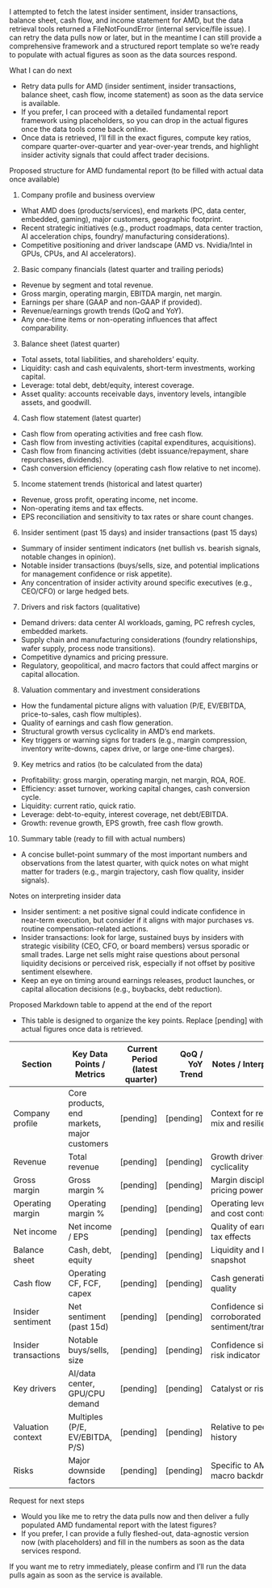 I attempted to fetch the latest insider sentiment, insider transactions, balance sheet, cash flow, and income statement for AMD, but the data retrieval tools returned a FileNotFoundError (internal service/file issue). I can retry the data pulls now or later, but in the meantime I can still provide a comprehensive framework and a structured report template so we’re ready to populate with actual figures as soon as the data sources respond.

What I can do next
- Retry data pulls for AMD (insider sentiment, insider transactions, balance sheet, cash flow, income statement) as soon as the data service is available.
- If you prefer, I can proceed with a detailed fundamental report framework using placeholders, so you can drop in the actual figures once the data tools come back online.
- Once data is retrieved, I’ll fill in the exact figures, compute key ratios, compare quarter-over-quarter and year-over-year trends, and highlight insider activity signals that could affect trader decisions.

Proposed structure for AMD fundamental report (to be filled with actual data once available)
1) Company profile and business overview
- What AMD does (products/services), end markets (PC, data center, embedded, gaming), major customers, geographic footprint.
- Recent strategic initiatives (e.g., product roadmaps, data center traction, AI acceleration chips, foundry/ manufacturing considerations).
- Competitive positioning and driver landscape (AMD vs. Nvidia/Intel in GPUs, CPUs, and AI accelerators).

2) Basic company financials (latest quarter and trailing periods)
- Revenue by segment and total revenue.
- Gross margin, operating margin, EBITDA margin, net margin.
- Earnings per share (GAAP and non-GAAP if provided).
- Revenue/earnings growth trends (QoQ and YoY).
- Any one-time items or non-operating influences that affect comparability.

3) Balance sheet (latest quarter)
- Total assets, total liabilities, and shareholders’ equity.
- Liquidity: cash and cash equivalents, short-term investments, working capital.
- Leverage: total debt, debt/equity, interest coverage.
- Asset quality: accounts receivable days, inventory levels, intangible assets, and goodwill.

4) Cash flow statement (latest quarter)
- Cash flow from operating activities and free cash flow.
- Cash flow from investing activities (capital expenditures, acquisitions).
- Cash flow from financing activities (debt issuance/repayment, share repurchases, dividends).
- Cash conversion efficiency (operating cash flow relative to net income).

5) Income statement trends (historical and latest quarter)
- Revenue, gross profit, operating income, net income.
- Non-operating items and tax effects.
- EPS reconciliation and sensitivity to tax rates or share count changes.

6) Insider sentiment (past 15 days) and insider transactions (past 15 days)
- Summary of insider sentiment indicators (net bullish vs. bearish signals, notable changes in opinion).
- Notable insider transactions (buys/sells, size, and potential implications for management confidence or risk appetite).
- Any concentration of insider activity around specific executives (e.g., CEO/CFO) or large hedged bets.

7) Drivers and risk factors (qualitative)
- Demand drivers: data center AI workloads, gaming, PC refresh cycles, embedded markets.
- Supply chain and manufacturing considerations (foundry relationships, wafer supply, process node transitions).
- Competitive dynamics and pricing pressure.
- Regulatory, geopolitical, and macro factors that could affect margins or capital allocation.

8) Valuation commentary and investment considerations
- How the fundamental picture aligns with valuation (P/E, EV/EBITDA, price-to-sales, cash flow multiples).
- Quality of earnings and cash flow generation.
- Structural growth versus cyclicality in AMD’s end markets.
- Key triggers or warning signs for traders (e.g., margin compression, inventory write-downs, capex drive, or large one-time charges).

9) Key metrics and ratios (to be calculated from the data)
- Profitability: gross margin, operating margin, net margin, ROA, ROE.
- Efficiency: asset turnover, working capital changes, cash conversion cycle.
- Liquidity: current ratio, quick ratio.
- Leverage: debt-to-equity, interest coverage, net debt/EBITDA.
- Growth: revenue growth, EPS growth, free cash flow growth.

10) Summary table (ready to fill with actual numbers)
- A concise bullet-point summary of the most important numbers and observations from the latest quarter, with quick notes on what might matter for traders (e.g., margin trajectory, cash flow quality, insider signals).

Notes on interpreting insider data
- Insider sentiment: a net positive signal could indicate confidence in near-term execution, but consider if it aligns with major purchases vs. routine compensation-related actions.
- Insider transactions: look for large, sustained buys by insiders with strategic visibility (CEO, CFO, or board members) versus sporadic or small trades. Large net sells might raise questions about personal liquidity decisions or perceived risk, especially if not offset by positive sentiment elsewhere.
- Keep an eye on timing around earnings releases, product launches, or capital allocation decisions (e.g., buybacks, debt reduction).

Proposed Markdown table to append at the end of the report
- This table is designed to organize the key points. Replace [pending] with actual figures once data is retrieved.

| Section | Key Data Points / Metrics | Current Period (latest quarter) | QoQ / YoY Trend | Notes / Interpretation |
|---|---|---:|---:|---|
| Company profile | Core products, end markets, major customers | [pending] | [pending] | Context for revenue mix and resilience |
| Revenue | Total revenue | [pending] | [pending] | Growth drivers and cyclicality |
| Gross margin | Gross margin % | [pending] | [pending] | Margin discipline and pricing power |
| Operating margin | Operating margin % | [pending] | [pending] | Operating leverage and cost control |
| Net income | Net income / EPS | [pending] | [pending] | Quality of earnings, tax effects |
| Balance sheet | Cash, debt, equity | [pending] | [pending] | Liquidity and leverage snapshot |
| Cash flow | Operating CF, FCF, capex | [pending] | [pending] | Cash generation quality |
| Insider sentiment | Net sentiment (past 15d) | [pending] | [pending] | Confidence signal if corroborated by sentiment/transactions |
| Insider transactions | Notable buys/sells, size | [pending] | [pending] | Confidence signal or risk indicator |
| Key drivers | AI/data center, GPU/CPU demand | [pending] | [pending] | Catalyst or risk factors |
| Valuation context | Multiples (P/E, EV/EBITDA, P/S) | [pending] | [pending] | Relative to peers and history |
| Risks | Major downside factors | [pending] | [pending] | Specific to AMD and macro backdrop |

Request for next steps
- Would you like me to retry the data pulls now and then deliver a fully populated AMD fundamental report with the latest figures?
- If you prefer, I can provide a fully fleshed-out, data-agnostic version now (with placeholders) and fill in the numbers as soon as the data services respond.

If you want me to retry immediately, please confirm and I’ll run the data pulls again as soon as the service is available.